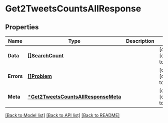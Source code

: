 # Get2TweetsCountsAllResponse

## Properties
Name | Type | Description | Notes
------------ | ------------- | ------------- | -------------
**Data** | [**[]SearchCount**](SearchCount.md) |  | [optional] [default to null]
**Errors** | [**[]Problem**](Problem.md) |  | [optional] [default to null]
**Meta** | [***Get2TweetsCountsAllResponseMeta**](Get2TweetsCountsAllResponse_meta.md) |  | [optional] [default to null]

[[Back to Model list]](../README.md#documentation-for-models) [[Back to API list]](../README.md#documentation-for-api-endpoints) [[Back to README]](../README.md)

